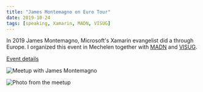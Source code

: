 ```yaml
---
title: "James Montemagno on Euro Tour"
date: 2019-10-24
tags: [speaking, Xamarin, MADN, VISUG]
---
```


In 2019 James Montemagno, Microsoft's Xamarin evangelist did a through Europe. I organized this event in Mechelen together with [MADN](https://madn.be/) and [VISUG](https://www.visug.be/Events/2).

[Event details](https://www.visug.be/Events/2)

![Meetup with James Montemagno](https://pbs.twimg.com/media/EHJhGqRWwAA_6E_?format=jpg&name=large "Meetup with James Montemagno")

![Photo from the meetup](https://pbs.twimg.com/media/EHqPoI9X4AEqW9g?format=jpg&name=large "Photo from the meetup")
